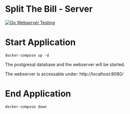# Split The Bill - Server

[![Go Webserver Testing](https://github.com/lab-64/split-the-bill-server/actions/workflows/go.yml/badge.svg)](https://github.com/lab-64/split-the-bill-server/actions/workflows/go.yml)

# Start Application

```shell
docker-compose up -d
```

The postgresql database and the webserver will be started.

The webserver is accessable under: http://localhost:8080/

# End Application

```shell
docker-compose down
```
